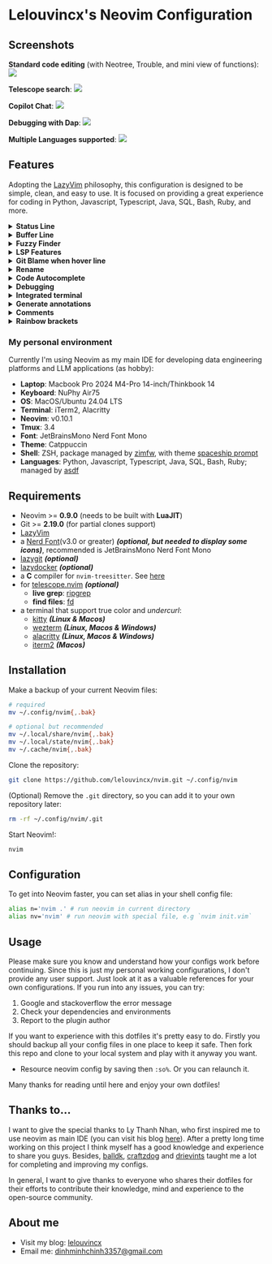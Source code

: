 # Lelouvincx's Neovim Configuration

## Screenshots

**Standard code editing** (with Neotree, Trouble, and mini view of functions):
![](./_media/featured_1.png)

**Telescope search**:
![](./_media/featured_2.png)

**Copilot Chat**:
![](./_media/featured_3.png)

**Debugging with Dap**:
![](./_media/featured_4.png)

**Multiple Languages supported**:
![](./_media/featured_5.png)

## Features

Adopting the [LazyVim](https://www.lazyvim.org/) philosophy, this configuration is designed to be simple, clean, and easy to use. It is focused on providing a great experience for coding in Python, Javascript, Typescript, Java, SQL, Bash, Ruby, and more.

<details>
  <summary><b>Status Line</b></summary>
  <div>Parts include git status, diagnostics, current buffer path, class, function working on, copilot status, cursor position.</div>
  <img src="./_media/statusline.png"/>
</details>

<details>
  <summary><b>Buffer Line</b></summary>
  <div>Shows buffer list, diagnostics.</div>
  <img src="./_media/bufferline.png"/>
</details>

<details>
  <summary><b>Fuzzy Finder</b></summary>
  <div>Quickly find files with Fuzzy Finder.</div>
  <video src="https://github.com/user-attachments/assets/48978c4e-139e-44cb-bd26-9df4fa561141"></video>
  <div>Navigate between buffers, projects, history files.</div>
  <video src="https://github.com/user-attachments/assets/daefb235-8784-4637-9fdd-2d816c1314b7"></video>
</details>

<details>
  <summary><b>LSP Features</b></summary>
  <div>Code diagnostics (info, warning, error).</div>
  <img src="./_media/diagnostics.png"/>
  <div>Toggle Trouble to quick diagnostics navigation.</div>
  <video src="https://github.com/user-attachments/assets/7ce24eee-f8c0-400f-b1ae-9f016c61ba1c"></video>
  <div>Go to references.</div>
  <video src="https://github.com/user-attachments/assets/0e6a3f07-8204-45b3-a645-b0488bb72560"></video>
  <div>Code Action.</div>
  <img src="./_media/codeaction.png"></img>
  <div>Document.</div>
  <img src="./_media/document.png"></img>
  <div>LSP Progress.</div>
  <img src="./_media/lspprogress.png"></img>
  <div>Switch Python VENV.</div>
  <video src="https://github.com/user-attachments/assets/fed2b2f3-c81d-4de4-b5d6-04fe563b244f"></video>
</details>

<details>
  <summary><b>Git Blame when hover line</b></summary>
  <img src="./_media/gitblame.png"/>
</details>

<details>
  <summary><b>Rename</b></summary>
  <div>Rename all in current file.</div>
  <video src="https://github.com/user-attachments/assets/2421f330-d236-4573-803d-f135b7188f97"></video>
  <div>Rename all workspace.</div>
  <video src="https://github.com/user-attachments/assets/f53aea46-ec6d-4e4c-aeab-11bc1dbda1c0"></video>
</details>

<details>
  <summary><b>Code Autocomplete</b></summary>
  <div>Autosuggestion.</div>
  <video src="https://github.com/user-attachments/assets/140e102c-c758-436b-9dfb-b8c5a59c5d2c"></video>
  <div>Copilot help. Copilot also supports complete each word one by one.</div>
  <video src="https://github.com/user-attachments/assets/21d74e60-e32a-43bf-9950-5aa34cf1fc75"></video>
</details>

<details>
  <summary><b>Debugging</b></summary>
  <div>Debugging Options.</div>
  <img src="./_media/debugui.png"></img>
  <div>Debug flow.</div>
  <video src=""></video>
</details>

<details>
  <summary><b>Integrated terminal</b></summary>
  <video src="https://github.com/user-attachments/assets/08bb9e65-9746-4b95-aba1-4426e930c3ef"></video>
</details>

<details>
  <summary><b>Generate annotations</b></summary>
  <video src="https://github.com/user-attachments/assets/d0e974e3-e0a2-4782-860f-45f4a09f2da4"></video>
</details>

<details>
  <summary><b>Comments</b></summary>
  <img src="./_media/comments.png"></img>
  <summary><b>Toggle Trouble to quick diagnostics navigation.</b></summary>
  <video src="https://github.com/user-attachments/assets/0661671a-886e-49e6-a9f7-f0176a4bd2c5"></video>
  <summary><b>Telescope comments</b></summary>
  <img src="./_media/telescopecomments.png"></img>
</details>

<details>
  <summary><b>Rainbow brackets</b></summary>
  <img src="./_media/rainbowbrackets.png"/>
</details>

### My personal environment

Currently I'm using Neovim as my main IDE for developing data engineering platforms and LLM applications (as hobby):

- **Laptop**: Macbook Pro 2024 M4-Pro 14-inch/Thinkbook 14
- **Keyboard**: NuPhy Air75
- **OS**: MacOS/Ubuntu 24.04 LTS
- **Terminal**: iTerm2, Alacritty
- **Neovim**: v0.10.1
- **Tmux**: 3.4
- **Font**: JetBrainsMono Nerd Font Mono
- **Theme**: Catppuccin
- **Shell**: ZSH, package managed by [zimfw](https://github.com/zimfw/zimfw), with theme [spaceship prompt](https://github.com/spaceship-prompt/spaceship-prompt)
- **Languages**: Python, Javascript, Typescript, Java, SQL, Bash, Ruby; managed by [asdf](https://asdf-vm.com/)

## Requirements

- Neovim >= **0.9.0** (needs to be built with **LuaJIT**)
- Git >= **2.19.0** (for partial clones support)
- [LazyVim](https://www.lazyvim.org/)
- a [Nerd Font](https://www.nerdfonts.com/)(v3.0 or greater) **_(optional, but needed to display some icons)_**, recommended is JetBrainsMono Nerd Font Mono
- [lazygit](https://github.com/jesseduffield/lazygit) **_(optional)_**
- [lazydocker](https://github.com/jesseduffield/lazydocker) **_(optional)_**
- a **C** compiler for `nvim-treesitter`. See [here](https://github.com/nvim-treesitter/nvim-treesitter#requirements)
- for [telescope.nvim](https://github.com/nvim-telescope/telescope.nvim) **_(optional)_**
  - **live grep**: [ripgrep](https://github.com/BurntSushi/ripgrep)
  - **find files**: [fd](https://github.com/sharkdp/fd)
- a terminal that support true color and _undercurl_:
  - [kitty](https://github.com/kovidgoyal/kitty) **_(Linux & Macos)_**
  - [wezterm](https://github.com/wez/wezterm) **_(Linux, Macos & Windows)_**
  - [alacritty](https://github.com/alacritty/alacritty) **_(Linux, Macos & Windows)_**
  - [iterm2](https://iterm2.com/) **_(Macos)_**

## Installation

Make a backup of your current Neovim files:

```bash
# required
mv ~/.config/nvim{,.bak}

# optional but recommended
mv ~/.local/share/nvim{,.bak}
mv ~/.local/state/nvim{,.bak}
mv ~/.cache/nvim{,.bak}
```

Clone the repository:

```bash
git clone https://github.com/lelouvincx/nvim.git ~/.config/nvim
```

(Optional) Remove the `.git` directory, so you can add it to your own repository later:

```bash
rm -rf ~/.config/nvim/.git
```

Start Neovim!:

```bash
nvim
```

## Configuration

To get into Neovim faster, you can set alias in your shell config file:

```bash
alias n='nvim .' # run neovim in current directory
alias nv='nvim' # run neovim with special file, e.g `nvim init.vim`
```

## Usage

Please make sure you know and understand how your configs work before continuing. Since this is just my personal working configurations, I don't provide any user support. Just look at it as a valuable references for your own configurations. If you run into any issues, you can try:

1. Google and stackoverflow the error message
2. Check your dependencies and environments
3. Report to the plugin author

If you want to experience with this dotfiles it's pretty easy to do. Firstly you should backup all your config files in one place to keep it safe. Then fork this repo and clone to your local system and play with it anyway you want.

- Resource neovim config by saving then `:so%`. Or you can relaunch it.

Many thanks for reading until here and enjoy your own dotfiles!

## Thanks to...

I want to give the special thanks to Ly Thanh Nhan, who first inspired me to use neovim as main IDE (you can visit his blog [here](https://nextlint.com/@lythanhnhan27294)). After a pretty long time working on this project I think myself has a good knowledge and experience to share you guys. Besides, [balldk](https://github.com/balldk), [craftzdog](https://github.com/craftzdog/dotfiles-public) and [drievints](https://github.com/driesvints/dotfiles) taught me a lot for completing and improving my configs.

In general, I want to give thanks to everyone who shares their dotfiles for their efforts to contribute their knowledge, mind and experience to the open-source community.

## About me

- Visit my blog: [lelouvincx](https://lelouvincx.github.io)
- Email me: [dinhminhchinh3357@gmail.com](mailto:dinhminhchinh3357@gmail.com)
